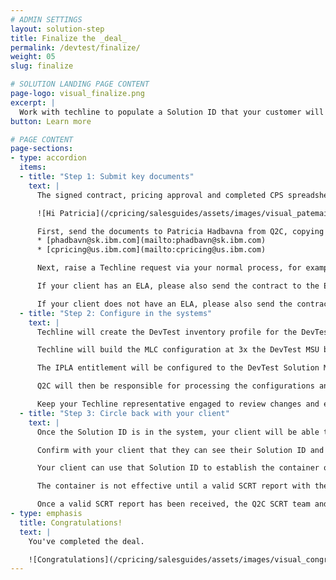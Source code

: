 ```yaml
---
# ADMIN SETTINGS
layout: solution-step
title: Finalize the _deal_
permalink: /devtest/finalize/
weight: 05
slug: finalize

# SOLUTION LANDING PAGE CONTENT
page-logo: visual_finalize.png
excerpt: |
  Work with techline to populate a Solution ID that your customer will use to identify the container in the reporting. Work with techline to start billing the customer.
button: Learn more

# PAGE CONTENT
page-sections:
- type: accordion
  items:
  - title: "Step 1: Submit key documents"
    text: |
      The signed contract, pricing approval and completed CPS spreadsheet needs to be sent to the Q2C team (formally called STS) and Techline for processing.

      ![Hi Patricia](/cpricing/salesguides/assets/images/visual_patemail.png)

      First, send the documents to Patricia Hadbavna from Q2C, copying the Container Pricing team to ensure a smooth process:
      * [phadbavn@sk.ibm.com](mailto:phadbavn@sk.ibm.com)
      * [cpricing@us.ibm.com](mailto:cpricing@us.ibm.com)

      Next, raise a Techline request via your normal process, for example the online TSRG form.

      If your client has an ELA, please also send the contract to the ECM team.

      If your client does not have an ELA, please also send the contract to the ESW team.
  - title: "Step 2: Configure in the systems"
    text: |
      Techline will create the DevTest inventory profile for the DevTest container and ensure it accurately aligns with the contract, so it is important you submitted both the final CPS spreadsheet and the signed contract to Techline as per the previous step.

      Techline will build the MLC configuration at 3x the DevTest MSU base (regardless of the container size), ensuring the client will not incur additional MLC charges unless they exceed the contractual 3x maximum.

      The IPLA entitlement will be configured to the DevTest Solution MSU value (i.e., chosen container size).

      Q2C will then be responsible for processing the configurations and ensuring that the data will flow from iERP/ESW to LMS along with the creation of the Solution ID which is typically created within 4-6 hours after configuration processing.

      Keep your Techline representative engaged to review changes and ensure inventory validity.
  - title: "Step 3: Circle back with your client"
    text: |
      Once the Solution ID is in the system, your client will be able to access it through the standard LMS ibm.com/software/lms portal.

      Confirm with your client that they can see their Solution ID and check if they have any outstanding questions.

      Your client can use that Solution ID to establish the container on their next SCRT submission, even if the contract was signed midway through the reporting period.

      The container is not effective until a valid SCRT report with the Container configuration is received by IBM.

      Once a valid SCRT report has been received, the Q2C SCRT team and Techline will monitor and track the reported Container Solution on a monthly basis to ensure compliance with the signed contract.
- type: emphasis
  title: Congratulations!
  text: |
    You've completed the deal.

    ![Congratulations](/cpricing/salesguides/assets/images/visual_congrats.png)
---
```

